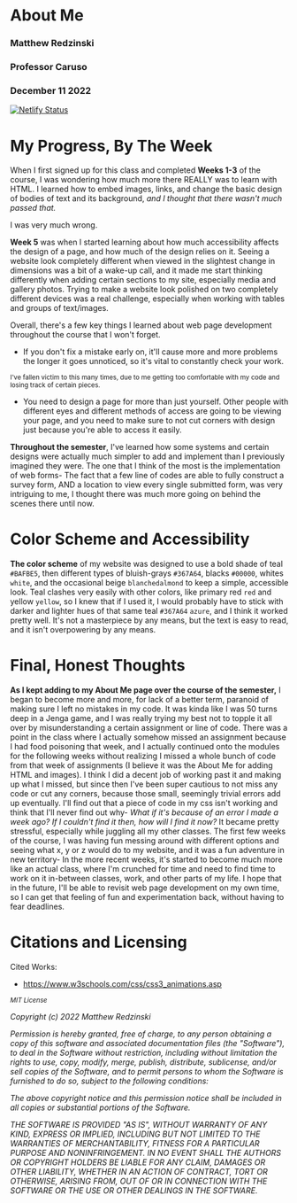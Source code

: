 # About Me
### Matthew Redzinski
### Professor Caruso 
### December 11 2022
[![Netlify Status](https://api.netlify.com/api/v1/badges/6bf91137-55a6-4058-a421-77e46ec2571b/deploy-status)](https://app.netlify.com/sites/about-me-mredzinski02/deploys)



# My Progress, By The Week
When I first signed up for this class and completed **Weeks 1-3** of the course, I was wondering how much more there REALLY was to learn with HTML. I learned how to embed images, links, and change the basic design of bodies of text and its background, *and I thought that there wasn't much passed that.*

I was very much wrong.

**Week 5** was when I started learning about how much accessibility affects the design of a page, and how much of the design relies on it. Seeing a website look completely different when viewed in the slightest change in dimensions was a bit of a wake-up call, and it made me start thinking differently when adding certain sections to my site, especially media and gallery photos. Trying to make a website look polished on two completely different devices was a real challenge, especially when working with tables and groups of text/images. 

Overall, there's a few key things I learned about web page development throughout the course that I won't forget.
- If you don't fix a mistake early on, it'll cause more and more problems the longer it goes unnoticed, so it's vital to constantly check your work.

<sub>I've fallen victim to this many times, due to me getting too comfortable with my code and losing track of certain pieces.</sub>
- You need to design a page for more than just yourself. Other people with different eyes and different methods of access are going to be viewing your page, and you need to make sure to not cut corners with design just because you're able to access it easily.

**Throughout the semester**, I've learned how some systems and certain designs were actually much simpler to add and implement than I previously imagined they were. The one that I think of the most is the implementation of web forms- The fact that a few line of codes are able to fully construct a survey form, AND a location to view every single submitted form, was very intriguing to me, I thought there was much more going on behind the scenes there until now. 

# Color Scheme and Accessibility
**The color scheme** of my website was designed to use a bold shade of teal `#BAFBE5`, then different types of bluish-grays `#367A64`, blacks `#00000`, whites `white`, and the occasional beige `blanchedalmond` to keep a simple, accessible look. Teal clashes very easily with other colors, like primary red `red` and yellow `yellow`, so I knew that if I used it, I would probably have to stick with darker and lighter hues of that same teal `#367A64` `azure`, and I think it worked pretty well. It's not a masterpiece by any means, but the text is easy to read, and it isn't overpowering by any means.

# Final, Honest Thoughts
**As I kept adding to my About Me page over the course of the semester,** I began to become more and more, for lack of a better term, paranoid of making sure I left no mistakes in my code. It was kinda like I was 50 turns deep in a Jenga game, and I was really trying my best not to topple it all over by misunderstanding a certain assignment or line of code. There was a point in the class where I actually somehow missed an assignment because I had food poisoning that week, and I actually continued onto the modules for the following weeks without realizing I missed a whole bunch of code from that week of assignments (I believe it was the About Me for adding HTML and images). I think I did a decent job of working past it and making up what I missed, but since then I've been super cautious to not miss any code or cut any corners, because those small, seemingly trivial errors add up eventually. I'll find out that a piece of code in my css isn't working and think that I'll never find out why- *What if it's because of an error I made a week ago? If I couldn't find it then, how will I find it now?* It became pretty stressful, especially while juggling all my other classes. The first few weeks of the course, I was having fun messing around with different options and seeing what x, y or z would do to my website, and it was a fun adventure in new territory- In the more recent weeks, it's started to become much more like an actual class, where I'm crunched for time and need to find time to work on it in-between classes, work, and other parts of my life. I hope that in the future, I'll be able to revisit web page development on my own time, so I can get that feeling of fun and experimentation back, without having to fear deadlines. 
# Citations and Licensing

Cited Works:

- https://www.w3schools.com/css/css3_animations.asp


<sub>*MIT License*

*Copyright (c) 2022 Matthew Redzinski*

*Permission is hereby granted, free of charge, to any person obtaining a copy*
*of this software and associated documentation files (the "Software"), to deal*
*in the Software without restriction, including without limitation the rights*
*to use, copy, modify, merge, publish, distribute, sublicense, and/or sell*
*copies of the Software, and to permit persons to whom the Software is*
*furnished to do so, subject to the following conditions:*

*The above copyright notice and this permission notice shall be included in all*
*copies or substantial portions of the Software.*

*THE SOFTWARE IS PROVIDED "AS IS", WITHOUT WARRANTY OF ANY KIND, EXPRESS OR*
*IMPLIED, INCLUDING BUT NOT LIMITED TO THE WARRANTIES OF MERCHANTABILITY,*
*FITNESS FOR A PARTICULAR PURPOSE AND NONINFRINGEMENT. IN NO EVENT SHALL THE*
*AUTHORS OR COPYRIGHT HOLDERS BE LIABLE FOR ANY CLAIM, DAMAGES OR OTHER*
*LIABILITY, WHETHER IN AN ACTION OF CONTRACT, TORT OR OTHERWISE, ARISING FROM,*
*OUT OF OR IN CONNECTION WITH THE SOFTWARE OR THE USE OR OTHER DEALINGS IN THE*
*SOFTWARE.*</sub>

